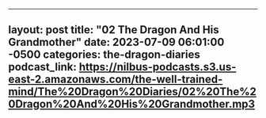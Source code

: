 
---
layout: post
title:  "02 The Dragon And His Grandmother"
date:   2023-07-09 06:01:00 -0500
categories: the-dragon-diaries
podcast_link: https://nilbus-podcasts.s3.us-east-2.amazonaws.com/the-well-trained-mind/The%20Dragon%20Diaries/02%20The%20Dragon%20And%20His%20Grandmother.mp3
---
